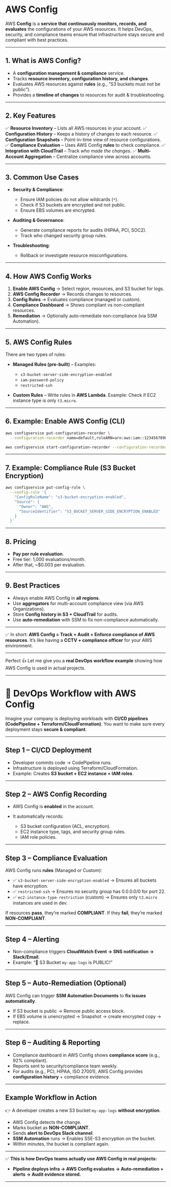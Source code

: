 # AWS Config 

AWS **Config** is a **service that continuously monitors, records, and evaluates** the configurations of your AWS resources. It helps DevOps, security, and compliance teams ensure that infrastructure stays secure and compliant with best practices.

---
## **1. What is AWS Config?**
* A **configuration management & compliance** service.
* Tracks **resource inventory, configuration history, and changes**.
* Evaluates AWS resources against **rules** (e.g., “S3 buckets must not be public”).
* Provides a **timeline of changes** to resources for audit & troubleshooting.

---
## **2. Key Features**
✅ **Resource Inventory** – Lists all AWS resources in your account.
✅ **Configuration History** – Keeps a history of changes to each resource.
✅ **Configuration Snapshots** – Point-in-time view of resource configurations.
✅ **Compliance Evaluation** – Uses AWS Config **rules** to check compliance.
✅ **Integration with CloudTrail** – Track *who made the changes*.
✅ **Multi-Account Aggregation** – Centralize compliance view across accounts.

---
## **3. Common Use Cases**
* **Security & Compliance**:

  * Ensure IAM policies do not allow wildcards (`*`).
  * Check if S3 buckets are encrypted and not public.
  * Ensure EBS volumes are encrypted.

* **Auditing & Governance**:

  * Generate compliance reports for audits (HIPAA, PCI, SOC2).
  * Track who changed security group rules.

* **Troubleshooting**:

  * Rollback or investigate resource misconfigurations.

---
## **4. How AWS Config Works**
1. **Enable AWS Config** → Select region, resources, and S3 bucket for logs.
2. **AWS Config Recorder** → Records changes to resources.
3. **Config Rules** → Evaluates compliance (managed or custom).
4. **Compliance Dashboard** → Shows compliant vs non-compliant resources.
5. **Remediation** → Optionally auto-remediate non-compliance (via SSM Automation).

---
## **5. AWS Config Rules**
There are two types of rules:

* **Managed Rules (pre-built)** – Examples:

  * `s3-bucket-server-side-encryption-enabled`
  * `iam-password-policy`
  * `restricted-ssh`
* **Custom Rules** – Write rules in **AWS Lambda**.
  Example: Check if EC2 instance type is only `t3.micro`.

---
## **6. Example: Enable AWS Config (CLI)**
```bash
aws configservice put-configuration-recorder \
  --configuration-recorder name=default,roleARN=arn:aws:iam::123456789012:role/MyConfigRole

aws configservice start-configuration-recorder --configuration-recorder-name default
```

---
## **7. Example: Compliance Rule (S3 Bucket Encryption)**
```bash
aws configservice put-config-rule \
  --config-rule '{
    "ConfigRuleName": "s3-bucket-encryption-enabled",
    "Source": {
      "Owner": "AWS",
      "SourceIdentifier": "S3_BUCKET_SERVER_SIDE_ENCRYPTION_ENABLED"
    }
  }'
```
---
## **8. Pricing**

* **Pay per rule evaluation**.
* Free tier: 1,000 evaluations/month.
* After that, \~\$0.003 per evaluation.

---
## **9. Best Practices**
* Always enable AWS Config in **all regions**.
* Use **aggregators** for multi-account compliance view (via AWS Organizations).
* Store **Config history in S3 + CloudTrail** for audits.
* Use **auto-remediation** with SSM to fix non-compliance automatically.

---
✅ In short: **AWS Config = Track + Audit + Enforce compliance of AWS resources**.
It’s like having a **CCTV + compliance officer** for your AWS environment.

---


Perfect 👍 Let me give you a **real DevOps workflow example** showing how AWS Config is used in actual projects.

---

# 🚀 **DevOps Workflow with AWS Config**

Imagine your company is deploying workloads with **CI/CD pipelines (CodePipeline + Terraform/CloudFormation)**. You want to make sure every deployment stays **secure & compliant**.

---

## **Step 1 – CI/CD Deployment**

* Developer commits code → CodePipeline runs.
* Infrastructure is deployed using Terraform/CloudFormation.
* Example: Creates **S3 bucket + EC2 instance + IAM roles**.

---

## **Step 2 – AWS Config Recording**

* AWS Config is **enabled** in the account.
* It automatically records:

  * S3 bucket configuration (ACL, encryption).
  * EC2 instance type, tags, and security group rules.
  * IAM role policies.

---

## **Step 3 – Compliance Evaluation**

AWS Config runs **rules** (Managed or Custom):

* ✅ `s3-bucket-server-side-encryption-enabled` → Ensures all buckets have encryption.
* ✅ `restricted-ssh` → Ensures no security group has 0.0.0.0/0 for port 22.
* ✅ `ec2-instance-type-restriction` (custom) → Ensures only `t3.micro` instances are used in dev.

If resources **pass**, they’re marked **COMPLIANT**.
If they **fail**, they’re marked **NON-COMPLIANT**.

---

## **Step 4 – Alerting**

* Non-compliance triggers **CloudWatch Event → SNS notification → Slack/Email**.
* Example: “🚨 S3 Bucket `my-app-logs` is PUBLIC!”

---

## **Step 5 – Auto-Remediation (Optional)**

AWS Config can trigger **SSM Automation Documents** to **fix issues automatically**.

* If S3 bucket is public → Remove public access block.
* If EBS volume is unencrypted → Snapshot → create encrypted copy → replace.

---

## **Step 6 – Auditing & Reporting**

* Compliance dashboard in AWS Config shows **compliance score** (e.g., 92% compliant).
* Reports sent to security/compliance team weekly.
* For audits (e.g., PCI, HIPAA, ISO 27001), AWS Config provides **configuration history** + compliance evidence.

---

## **Example Workflow in Action**

👉 A developer creates a new S3 bucket `my-app-logs` **without encryption**.

* AWS Config detects the change.
* Marks bucket as **NON-COMPLIANT**.
* Sends **alert to DevOps Slack channel**.
* **SSM Automation** runs → Enables SSE-S3 encryption on the bucket.
* Within minutes, the bucket is compliant again.

---

✅ **This is how DevOps teams actually use AWS Config in real projects:**

* **Pipeline deploys infra → AWS Config evaluates → Auto-remediation + alerts → Audit evidence stored.**

---
